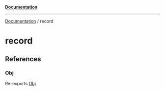 [**Documentation**](README.md)

---

[Documentation](README.md) / record

# record

## References

### Obj

Re-exports [Obj](record/object.md#obj)
